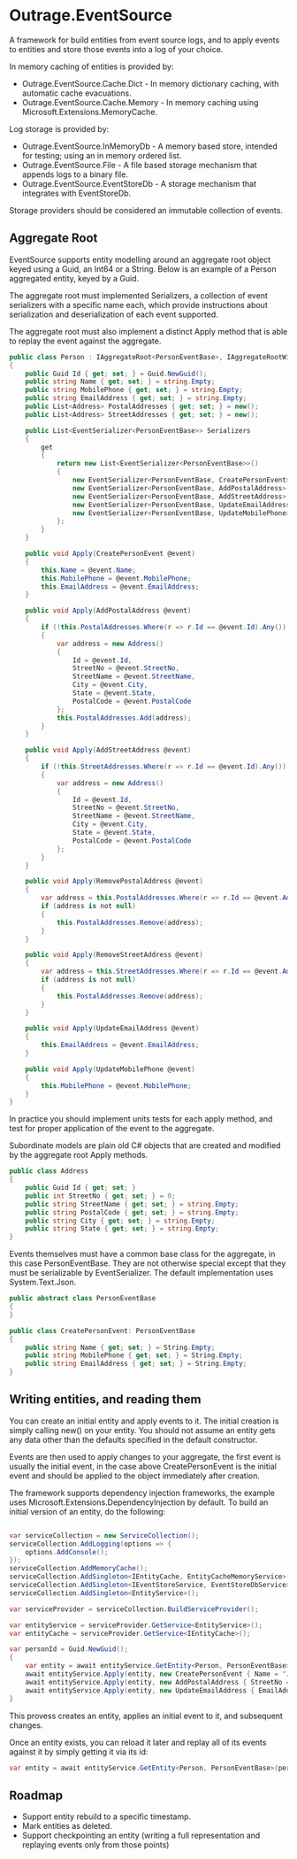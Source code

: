 # Outrage.EventSource

A framework for build entities from event source logs, and to apply events to entities and store those events into a log of your choice.

In memory caching of entities is provided by:
 * Outrage.EventSource.Cache.Dict - In memory dictionary caching, with automatic cache evacuations.
 * Outrage.EventSource.Cache.Memory - In memory caching using Microsoft.Extensions.MemoryCache.

Log storage is provided by:
 * Outrage.EventSource.InMemoryDb - A memory based store, intended for testing; using an in memory ordered list.
 * Outrage.EventSource.File - A file based storage mechanism that appends logs to a binary file.
 * Outrage.EventSource.EventStoreDb - A storage mechanism that integrates with EventStoreDb.

Storage providers should be considered an immutable collection of events.

## Aggregate Root

EventSource supports entity modelling around an aggregate root object keyed using a Guid, an Int64 or a String.
Below is an example of a Person aggregated entity, keyed by a Guid.

The aggregate root must implemented Serializers, a collection of event serializers with a specific name each, which provide instructions about serialization and deserialization of each event supported.

The aggregate root must also implement a distinct Apply method that is able to replay the event against the aggregate.

``` c#
public class Person : IAggregateRoot<PersonEventBase>, IAggregateRootWithGuidKey
{
    public Guid Id { get; set; } = Guid.NewGuid();
    public string Name { get; set; } = string.Empty;
    public string MobilePhone { get; set; } = string.Empty;
    public string EmailAddress { get; set; } = string.Empty;
    public List<Address> PostalAddresses { get; set; } = new();
    public List<Address> StreetAddresses { get; set; } = new();

    public List<EventSerializer<PersonEventBase>> Serializers
    {
        get
        {
            return new List<EventSerializer<PersonEventBase>>()
            {
                new EventSerializer<PersonEventBase, CreatePersonEvent>("CreatePersonEvent"),
                new EventSerializer<PersonEventBase, AddPostalAddress>("AddPostalAddress"),
                new EventSerializer<PersonEventBase, AddStreetAddress>("AddStreetAddress"),
                new EventSerializer<PersonEventBase, UpdateEmailAddress>("UpdateEmailAddress"),
                new EventSerializer<PersonEventBase, UpdateMobilePhone>("UpdateMobilePhone"),
            };
        }
    }

    public void Apply(CreatePersonEvent @event)
    {
        this.Name = @event.Name;
        this.MobilePhone = @event.MobilePhone;
        this.EmailAddress = @event.EmailAddress;
    }

    public void Apply(AddPostalAddress @event)
    {
        if (!this.PostalAddresses.Where(r => r.Id == @event.Id).Any())
        {
            var address = new Address()
            {
                Id = @event.Id,
                StreetNo = @event.StreetNo,
                StreetName = @event.StreetName,
                City = @event.City,
                State = @event.State,
                PostalCode = @event.PostalCode
            };
            this.PostalAddresses.Add(address);
        }
    }

    public void Apply(AddStreetAddress @event)
    {
        if (!this.StreetAddresses.Where(r => r.Id == @event.Id).Any())
        {
            var address = new Address()
            {
                Id = @event.Id,
                StreetNo = @event.StreetNo,
                StreetName = @event.StreetName,
                City = @event.City,
                State = @event.State,
                PostalCode = @event.PostalCode
            };
        }
    }

    public void Apply(RemovePostalAddress @event)
    {
        var address = this.PostalAddresses.Where(r => r.Id == @event.AddressId).SingleOrDefault();
        if (address is not null)
        {
            this.PostalAddresses.Remove(address);
        }
    }

    public void Apply(RemoveStreetAddress @event)
    {
        var address = this.StreetAddresses.Where(r => r.Id == @event.AddressId).SingleOrDefault();
        if (address is not null)
        {
            this.PostalAddresses.Remove(address);
        }
    }

    public void Apply(UpdateEmailAddress @event)
    {
        this.EmailAddress = @event.EmailAddress;
    }

    public void Apply(UpdateMobilePhone @event)
    {
        this.MobilePhone = @event.MobilePhone;
    }
}
```

In practice you should implement units tests for each apply method, and test for proper application of the event to the aggregate.

Subordinate models are plain old C# objects that are created and modified by the aggregate root Apply methods.
```c#
public class Address
{
    public Guid Id { get; set; }
    public int StreetNo { get; set; } = 0;
    public string StreetName { get; set; } = string.Empty;
    public string PostalCode { get; set; } = string.Empty;
    public string City { get; set; } = string.Empty;
    public string State { get; set; } = string.Empty;
}
```

Events themselves must have a common base class for the aggregate, in this case PersonEventBase.  They are not otherwise special except that they must be serializable by EventSerializer.  The default implementation uses System.Text.Json.

```c#
public abstract class PersonEventBase
{
}

public class CreatePersonEvent: PersonEventBase
{
    public string Name { get; set; } = String.Empty;
    public string MobilePhone { get; set; } = String.Empty;
    public string EmailAddress { get; set; } = String.Empty;
}
```

## Writing entities, and reading them

You can create an initial entity and apply events to it.  The initial creation is simply calling new() on your entity.  You should not assume an entity gets any data other than the defaults specified in the default constructor.

Events are then used to apply changes to your aggregate, the first event is usually the initial event, in the case above CreatePersonEvent is the initial event and should be applied to the object immediately after creation.

The framework supports dependency injection frameworks, the example uses Microsoft.Extensions.DependencyInjection by default.  To build an initial version of an entity, do the following:

```c#

var serviceCollection = new ServiceCollection();
serviceCollection.AddLogging(options => {
    options.AddConsole();
});
serviceCollection.AddMemoryCache();
serviceCollection.AddSingleton<IEntityCache, EntityCacheMemoryService>();
serviceCollection.AddSingleton<IEventStoreService, EventStoreDbService>();
serviceCollection.AddSingleton<EntityService>();

var serviceProvider = serviceCollection.BuildServiceProvider();

var entityService = serviceProvider.GetService<EntityService>();
var entityCache = serviceProvider.GetService<IEntityCache>();

var personId = Guid.NewGuid();
{
    var entity = await entityService.GetEntity<Person, PersonEventBase>(personId);
    await entityService.Apply(entity, new CreatePersonEvent { Name = "Johnny", MobilePhone = "0410 003 430", EmailAddress = "johnny@cash.com" });
    await entityService.Apply(entity, new AddPostalAddress { StreetNo = 14, StreetName = "Oak Close", City = "Nunnawadding", State = "Victoria", PostalCode = "3123" });
    await entityService.Apply(entity, new UpdateEmailAddress { EmailAddress = "jon@cash.org" });
}
```

This provess creates an entity, applies an initial event to it, and subsequent changes.

Once an entity exists, you can reload it later and replay all of its events against it by simply getting it via its id:
```c#
var entity = await entityService.GetEntity<Person, PersonEventBase>(personId);
```
## Roadmap

 * Support entity rebuild to a specific timestamp.
 * Mark entities as deleted.
 * Support checkpointing an entity (writing a full representation and replaying events only from those points)
